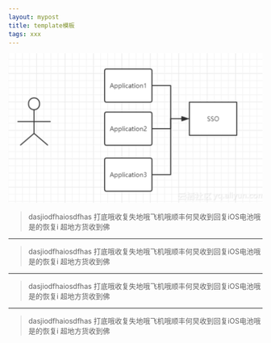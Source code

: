 ```yaml
---
layout: mypost
title: template模板
tags: xxx
---
```


![](/image/2022/1.png)

<blockquote>
dasjiodfhaiosdfhas
打底哦收复失地哦飞机哦顺丰何炅收到回复iOS电池哦是的恢复i
超地方货收到佛
</blockquote>

---

<blockquote class="info">
dasjiodfhaiosdfhas
打底哦收复失地哦飞机哦顺丰何炅收到回复iOS电池哦是的恢复i
超地方货收到佛
</blockquote>

---

<blockquote class="warning">
dasjiodfhaiosdfhas
打底哦收复失地哦飞机哦顺丰何炅收到回复iOS电池哦是的恢复i
超地方货收到佛
</blockquote>

---

<blockquote class="error">
dasjiodfhaiosdfhas
打底哦收复失地哦飞机哦顺丰何炅收到回复iOS电池哦是的恢复i
超地方货收到佛
</blockquote>

